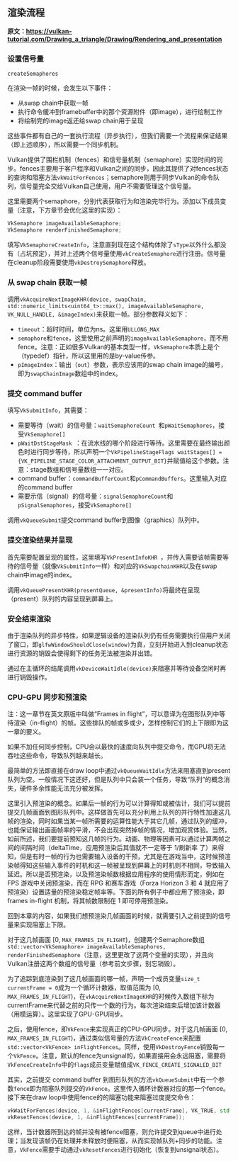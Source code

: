## 渲染流程

**原文：https://vulkan-tutorial.com/Drawing_a_triangle/Drawing/Rendering_and_presentation**

### 设置信号量

`createSemaphores`

在渲染一帧的时候，会发生以下事件：

* 从swap chain中获取一帧
* 执行命令缓冲到framebuffer中的那个资源附件（即image），进行绘制工作
* 将绘制完的image返还给swap chain用于呈现

这些事件都有自己的一套执行流程（异步执行），但我们需要一个流程来保证结果（即上述顺序），所以需要一个同步机制。

Vulkan提供了围栏机制（fences）和信号量机制（semaphore）实现时间的同步。fences主要用于客户程序和Vulkan之间的同步，因此其提供了对fences状态的查询和阻塞方法`vkWaitForFences`；semaphore则用于同步Vulkan的命令队列，信号量完全交给Vulkan自己使用，用户不需要管理这个信号量。

这里需要两个semaphore，分别代表获取行为和渲染完毕行为。添加以下成员变量（注意，下方章节会优化这里的实现）：

```c++
VkSemaphore imageAvailableSemaphore;
VkSemaphore renderFinishedSemaphore;
```

填写`VkSemaphoreCreateInfo`，注意直到现在这个结构体除了`sType`以外什么都没有（占坑预定），并对上述两个信号量使用`vkCreateSemaphore`进行注册。信号量在cleanup阶段需要使用`vkDestroySemaphore`释放。

### 从 swap chain 获取一帧

调用`vkAcquireNextImageKHR(device, swapChain, std::numeric_limits<uint64_t>::max(), imageAvailableSemaphore, VK_NULL_HANDLE, &imageIndex)`来获取一帧。部分参数释义如下：

* `timeout`：超时时间，单位为ns。这里用`ULLONG_MAX`
* `semaphore`和`fence`，这里使用之前声明的`imageAvailableSemaphore`，而不用fence。注意：正如很多Vulkan的基本类型一样，`VkSemaphore`本质上是个（typedef）指针，所以这里用的是by-value传参。
* `pImageIndex`：输出（`out`）参数，表示应该用的swap chain image的编号，即为`swapChainImage`数组中的index。

### 提交 command buffer

填写`VkSubmitInfo`，其需要：

- 需要等待（wait）的信号量：`waitSemaphoreCount `和`pWaitSemaphores`，接受`VkSemaphore[]`
- `pWaitDstStageMask `：在流水线的哪个阶段进行等待。这里需要在最终输出颜色时进行同步等待，所以声明一个`VkPipelineStageFlags waitStages[] = {VK_PIPELINE_STAGE_COLOR_ATTACHMENT_OUTPUT_BIT}`并赋值给这个参数。注意：stage数组和信号量数组一一对应。
- command buffer：`commandBufferCount`和`pCommandBuffers`。这里输入对应的command buffer
- 需要示信（signal）的信号量：`signalSemaphoreCount`和`pSignalSemaphores`，接受`VkSemaphore[]`

调用`vkQueueSubmit`提交command buffer到图像（graphics）队列中。

### 提交渲染结果并呈现

首先需要配置呈现的属性，这里填写`VkPresentInfoKHR `，并传入需要该帧需要等待的信号量（就像`VkSubmitInfo`一样）和对应的`VkSwapchainKHR`以及在swap chain中image的index。

调用`vkQueuePresentKHR(presentQueue, &presentInfo)`将最终在呈现（present）队列的内容呈现到屏幕上。

### 安全结束渲染

由于渲染队列的异步特性，如果逻辑设备的渲染队列仍有任务需要执行但用户关闭了窗口，即`glfwWindowShouldClose(window)`为真，立刻开始进入到cleanup状态进行资源的销毁会使得剩下的任务无法被渲染并出错。

通过在主循环的结尾调用`vkDeviceWaitIdle(device)`来阻塞并等待设备空闲时再进行销毁操作。

### CPU-GPU 同步和预渲染

注：这一章节在英文原版中叫做“Frames in flight”，可以意译为在图形队列中等待渲染（in-flight）的帧。这些排队的帧或多或少，怎样控制它们的上下限即为这一章的要义。

如果不加任何同步控制，CPU会以最快的速度向队列中提交命令，而GPU将无法吞吐这些命令，导致队列越来越长。

最简单的方法即直接在draw loop中通过`vkQueueWaitIdle`方法来阻塞直到present队列为空。一般情况下这还好，但是队列中只会装一个任务，导致“队列”的概念消失，硬件多余性能无法充分被发挥。

这里引入预渲染的概念。如果后一帧的行为可以计算得知或被估计，我们可以提前提交几帧画面到图形队列中。这样做首先可以充分利用上队列的并行特性加速这几帧的渲染，同时如果当某一帧所需要的运算性能大于其它几帧，通过队列的缓冲，也能保证输出画面帧率的平滑，不会出现突然掉帧的情况，增加观赏体验。当然，如前所述，我们要提前预知这几帧的行为。动画、物理等因素可以通过计算两帧之间的间隔时间（deltaTime，应用预渲染后其值就不一定等于 1/刷新率 了）来得知，但是有时一帧的行为也需要输入设备的干预，尤其是在游戏当中，这时候预渲染帧得知这些输入事件的时机和这一帧被呈现到屏幕上的时机则不相同，导致输入延迟。所以是否预渲染，以及预渲染帧数根据应用程序的使用情形而定，例如在 FPS 游戏中关闭预渲染，而在 RPG 和赛车游戏（Forza Horizon 3 和 4 就应用了预渲染）设置适量的预渲染稳定帧率等。下面的所有例子中都应用了预渲染，即 frames in-flight 机制，将其帧数限制在 1 即可停用预渲染。

回到本章的内容，如果我们想预渲染几帧画面的时候，就需要引入之前提到的信号量来实现阻塞上下限。

对于这几帧画面 [0, `MAX_FRAMES_IN_FLIGHT`)，创建两个Semaphore数组`std::vector<VkSemaphore> imageAvailableSemaphores, renderFinishedSemaphore`（注意，这里更改了这两个变量的实现），并且向Vulkan注册这两个数组的信号量（参考前文步骤，别忘销毁）。

为了追踪到底渲染到了这几帧画面的哪一帧，声明一个成员变量`size_t currentFrame = 0`成为一个循环计数器，取值范围为 [0, `MAX_FRAMES_IN_FLIGHT`)，在`vkAcquireNextImageKHR`的时候传入数组下标为currentFrame来代替之前的只传一个数的行为。每次渲染结束后增加该计数器（用模运算）。这里实现了GPU-GPU同步。

之后，使用fence，即`VkFence`来实现真正的CPU-GPU同步。对于这几帧画面 [0, `MAX_FRAMES_IN_FLIGHT`)，通过类似信号量的方法`VkCreateFence`来配置`std::vector<VkFence> inFlightFences`。同样，使用`VkDestroyFence`销毁每一个`VkFence`。注意，默认的fence为unsignal的，如果直接用会永远阻塞，需要将`VkFenceCreateInfo`中的`flags`成员变量赋值成`VK_FENCE_CREATE_SIGNALED_BIT`

其实，之前提交 command buffer 到图形队列的方法`vkQueueSubmit`中有一个参数`fence`即为阻塞队列提交的`VkFence`。这里传入循环计数器对应的那一个fence。接下来在draw loop中使用fence的的阻塞功能来阻塞过度提交命令：

```c++
vkWaitForFences(device, 1, &inFlightFences[currentFrame], VK_TRUE, std::numeric_limits<uint64_t>::max());
vkResetFences(device, 1, &inFlightFences[currentFrame]);
```

这样，当计数器所到达的帧并没有被fence阻塞，则允许提交到queue中进行处理；当发现该帧仍在处理并未释放时便阻塞，从而实现帧队列+同步的功能。注意，`VkFence`需要手动通过`vkResetFences`进行初始化（恢复到unsignal状态）。

